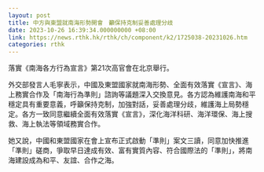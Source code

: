 ```yaml
---
layout: post
title: 中方與東盟就南海形勢開會　籲保持克制妥善處理分歧
date: 2023-10-26 16:39:34.000000000 +08:00
link: https://news.rthk.hk/rthk/ch/component/k2/1725038-20231026.htm
categories: rthk
---
```


落實《南海各方行為宣言》第21次高官會在北京舉行。

外交部發言人毛寧表示，中國及東盟國家就南海形勢、全面有效落實《宣言》、海上務實合作及「南海行為準則」諮詢等議題深入交換意見。各方認為維護南海和平穩定具有重要意義，呼籲保持克制，加強對話，妥善處理分歧，維護海上局勢穩定。各方一致同意繼續全面有效落實《宣言》，深化海洋科研、海洋環保、海上搜救、海上執法等領域務實合作。

她又說，中國和東盟國家在會上宣布正式啟動「準則」案文三讀，同意加快推進「準則」磋商，爭取早日達成有效、富有實質內容、符合國際法的「準則」，將南海建設成為和平、友誼、合作之海。
